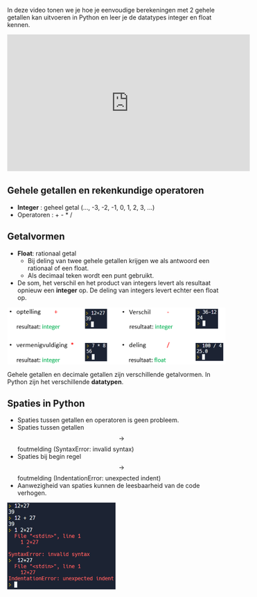 In deze video tonen we je hoe je eenvoudige berekeningen met 2 gehele getallen kan uitvoeren in Python en leer je de datatypes integer en float kennen.

<div align="center">
<iframe width="560" height="315" src="https://www.youtube.com/embed/iP78KB8QPg0" title="YouTube video player" frameborder="0" allow="accelerometer; autoplay; clipboard-write; encrypted-media; gyroscope; picture-in-picture; web-share" allowfullscreen></iframe>
</div>

## Gehele getallen en rekenkundige operatoren
* **Integer** : geheel getal (..., -3, -2, -1, 0, 1, 2, 3, ...)
* Operatoren : +  -  *  /

## Getalvormen
<div>
<ul> 
    <li> <b>Float</b>: rationaal getal
         <ul>
             <li> Bij deling van twee gehele getallen krijgen we als antwoord een rationaal of een float.</li>
             <li> Als decimaal teken wordt een punt gebruikt.</li>
         </ul>
    </li>
    <li>De som, het verschil en het product van integers levert als resultaat opnieuw een <b>integer</b> op. De deling van integers levert echter een float op.</li>
</ul>
</div>

<img src="media/rekenkundige_operatoren.png" align="center" width="650px" data-caption="De rekenkundige operatoren voor de optelling, het verschil, het product en de deling." />

Gehele getallen en decimale getallen zijn verschillende getalvormen. In Python zijn het verschillende **datatypen**.

## Spaties in Python
* Spaties tussen getallen en operatoren is geen probleem.
* Spaties tussen getallen $$\rightarrow$$ foutmelding (SyntaxError: invalid syntax)
* Spaties bij begin regel $$\rightarrow$$ foutmelding (IndentationError: unexpected indent)
* Aanwezigheid van spaties kunnen de leesbaarheid van de code verhogen.

<img src="media/spaties.png" align="center" width="250px" data-caption="Spaties in Python." />
